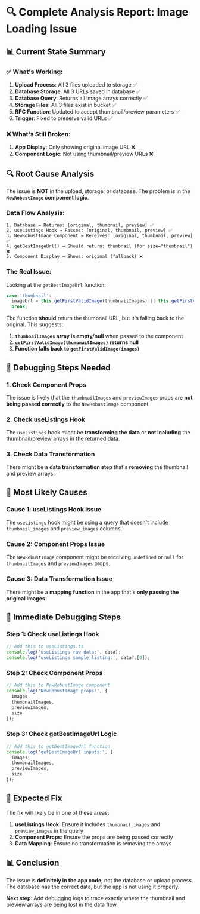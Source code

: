 # 🔍 Complete Analysis Report: Image Loading Issue

## 📊 **Current State Summary**

### ✅ **What's Working:**
1. **Upload Process**: All 3 files uploaded to storage ✅
2. **Database Storage**: All 3 URLs saved in database ✅
3. **Database Query**: Returns all image arrays correctly ✅
4. **Storage Files**: All 3 files exist in bucket ✅
5. **RPC Function**: Updated to accept thumbnail/preview parameters ✅
6. **Trigger**: Fixed to preserve valid URLs ✅

### ❌ **What's Still Broken:**
1. **App Display**: Only showing original image URL ❌
2. **Component Logic**: Not using thumbnail/preview URLs ❌

## 🔍 **Root Cause Analysis**

The issue is **NOT** in the upload, storage, or database. The problem is in the **`NewRobustImage` component logic**.

### **Data Flow Analysis:**

```
1. Database → Returns: [original, thumbnail, preview] ✅
2. useListings Hook → Passes: [original, thumbnail, preview] ✅
3. NewRobustImage Component → Receives: [original, thumbnail, preview] ✅
4. getBestImageUrl() → Should return: thumbnail (for size="thumbnail") ❌
5. Component Display → Shows: original (fallback) ❌
```

### **The Real Issue:**

Looking at the `getBestImageUrl` function:

```typescript
case 'thumbnail':
  imageUrl = this.getFirstValidImage(thumbnailImages) || this.getFirstValidImage(images);
  break;
```

The function **should** return the thumbnail URL, but it's falling back to the original. This suggests:

1. **`thumbnailImages` array is empty/null** when passed to the component
2. **`getFirstValidImage(thumbnailImages)` returns null**
3. **Function falls back to `getFirstValidImage(images)`**

## 🔧 **Debugging Steps Needed**

### **1. Check Component Props**
The issue is likely that the `thumbnailImages` and `previewImages` props are **not being passed correctly** to the `NewRobustImage` component.

### **2. Check useListings Hook**
The `useListings` hook might be **transforming the data** or **not including** the thumbnail/preview arrays in the returned data.

### **3. Check Data Transformation**
There might be a **data transformation step** that's **removing** the thumbnail and preview arrays.

## 🎯 **Most Likely Causes**

### **Cause 1: useListings Hook Issue**
The `useListings` hook might be using a query that doesn't include `thumbnail_images` and `preview_images` columns.

### **Cause 2: Component Props Issue**
The `NewRobustImage` component might be receiving `undefined` or `null` for `thumbnailImages` and `previewImages` props.

### **Cause 3: Data Transformation Issue**
There might be a **mapping function** in the app that's **only passing the original images**.

## 🔧 **Immediate Debugging Steps**

### **Step 1: Check useListings Hook**
```typescript
// Add this to useListings.ts
console.log('useListings raw data:', data);
console.log('useListings sample listing:', data?.[0]);
```

### **Step 2: Check Component Props**
```typescript
// Add this to NewRobustImage component
console.log('NewRobustImage props:', {
  images,
  thumbnailImages,
  previewImages,
  size
});
```

### **Step 3: Check getBestImageUrl Logic**
```typescript
// Add this to getBestImageUrl function
console.log('getBestImageUrl inputs:', {
  images,
  thumbnailImages,
  previewImages,
  size
});
```

## 🎯 **Expected Fix**

The fix will likely be in one of these areas:

1. **useListings Hook**: Ensure it includes `thumbnail_images` and `preview_images` in the query
2. **Component Props**: Ensure the props are being passed correctly
3. **Data Mapping**: Ensure no transformation is removing the arrays

## 📊 **Conclusion**

The issue is **definitely in the app code**, not the database or upload process. The database has the correct data, but the app is not using it properly.

**Next step**: Add debugging logs to trace exactly where the thumbnail and preview arrays are being lost in the data flow. 